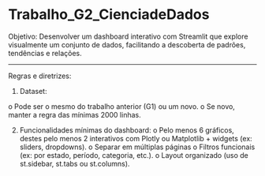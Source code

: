 # Trabalho_G2_CienciadeDados
Objetivo:
Desenvolver um dashboard interativo com Streamlit que explore visualmente um conjunto de dados, facilitando a descoberta de padrões, tendências e relações.
________________________________________
Regras e diretrizes:
1.	Dataset:

o	Pode ser o mesmo do trabalho anterior (G1) ou um novo.
o	Se novo, manter a regra das mínimas 2000 linhas.

2.	Funcionalidades mínimas do dashboard:
o	Pelo menos 6 gráficos, destes pelo menos 2 interativos com Plotly ou Matplotlib + widgets (ex: sliders, dropdowns).
o	Separar em múltiplas páginas
o	Filtros funcionais (ex: por estado, período, categoria, etc.).
o	Layout organizado (uso de st.sidebar, st.tabs ou st.columns).
